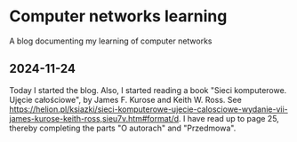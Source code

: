 # Computer networks learning

A blog documenting my learning of computer networks

## 2024-11-24

Today I started the blog. Also, I started reading a book "Sieci komputerowe. Ujęcie całościowe", by James F. Kurose and Keith W. Ross. See https://helion.pl/ksiazki/sieci-komputerowe-ujecie-calosciowe-wydanie-vii-james-kurose-keith-ross,sieu7v.htm#format/d. I have read up to page 25, thereby completing the parts "O autorach" and "Przedmowa".
